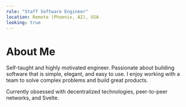 ```yaml
---
role: "Staff Software Engineer"
location: Remote (Phoenix, AZ), USA
looking: true
---
```


# About Me

Self-taught and highly motivated engineer. Passionate about building software that is simple, elegant, and easy to use.
I enjoy working with a team to solve complex problems and build great products.

Currently obsessed with decentralized technologies, peer-to-peer networks, and Svelte.
